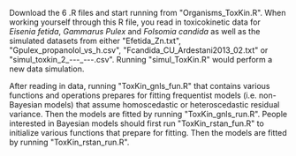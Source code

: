Download the 6 .R files and start running from "Organisms_ToxKin.R". When working yourself through this R file, you read in toxicokinetic data for _Eisenia fetida_, _Gammarus Pulex_ and _Folsomia candida_ as well as the simulated datasets from either "Efetida_Zn.txt", "Gpulex_propanolol_vs_h.csv", "Fcandida_CU_Ardestani2013_02.txt" or "simul_toxkin_2_---_---.csv". Running "simul_ToxKin.R" would perform a new data simulation. 

After reading in data, running "ToxKin_gnls_fun.R" that contains various functions and operations prepares for fitting frequentist models (i.e. non-Bayesian models) that assume homoscedastic or heteroscedastic residual variance. Then the models are fitted by running "ToxKin_gnls_run.R". People interested in Bayesian models should first run "ToxKin_rstan_fun.R" to initialize various functions that prepare for fitting. Then the models are fitted by running "ToxKin_rstan_run.R". 
